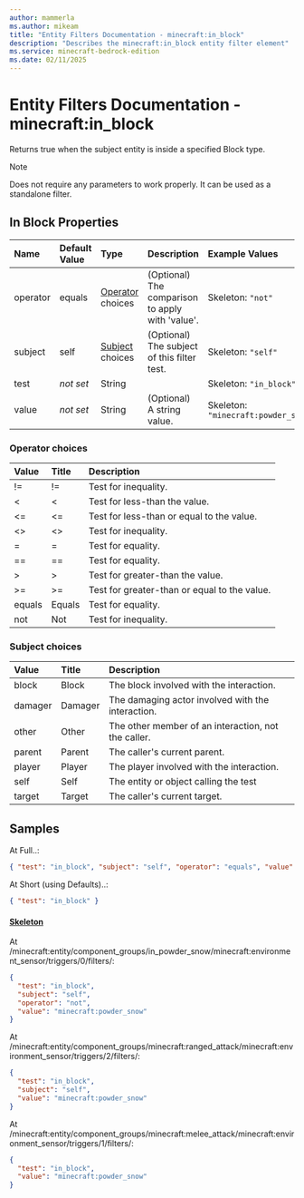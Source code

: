```yaml
---
author: mammerla
ms.author: mikeam
title: "Entity Filters Documentation - minecraft:in_block"
description: "Describes the minecraft:in_block entity filter element"
ms.service: minecraft-bedrock-edition
ms.date: 02/11/2025 
---
```


# Entity Filters Documentation - minecraft:in_block

Returns true when the subject entity is inside a specified Block type.

> [!Note]
> Does not require any parameters to work properly. It can be used as a standalone filter.


## In Block Properties

|Name       |Default Value |Type |Description |Example Values |
|:----------|:-------------|:----|:-----------|:------------- |
| operator | equals | [Operator](#operator-choices) choices | (Optional) The comparison to apply with 'value'. | Skeleton: `"not"` | 
| subject | self | [Subject](#subject-choices) choices | (Optional) The subject of this filter test. | Skeleton: `"self"` | 
| test | *not set* | String |  | Skeleton: `"in_block"` | 
| value | *not set* | String | (Optional) A string value. | Skeleton: `"minecraft:powder_snow"` | 

### Operator choices

|Value       |Title |Description |
|:-----------|:-----|:-----------|
| != | != | Test for inequality.|
| < | < | Test for less-than the value.|
| <= | <= | Test for less-than or equal to the value.|
| <> | <> | Test for inequality.|
| = | = | Test for equality.|
| == | == | Test for equality.|
| > | > | Test for greater-than the value.|
| >= | >= | Test for greater-than or equal to the value.|
| equals | Equals | Test for equality.|
| not | Not | Test for inequality.|

### Subject choices

|Value       |Title |Description |
|:-----------|:-----|:-----------|
| block | Block | The block involved with the interaction.|
| damager | Damager | The damaging actor involved with the interaction.|
| other | Other | The other member of an interaction, not the caller.|
| parent | Parent | The caller's current parent.|
| player | Player | The player involved with the interaction.|
| self | Self | The entity or object calling the test|
| target | Target | The caller's current target.|

## Samples

At Full..: 

```json
{ "test": "in_block", "subject": "self", "operator": "equals", "value": "" }
```

At Short (using Defaults)..: 

```json
{ "test": "in_block" }
```

#### [Skeleton](https://github.com/Mojang/bedrock-samples/tree/preview/behavior_pack/entities/skeleton.json)

At /minecraft:entity/component_groups/in_powder_snow/minecraft:environment_sensor/triggers/0/filters/: 

```json
{
  "test": "in_block",
  "subject": "self",
  "operator": "not",
  "value": "minecraft:powder_snow"
}
```

At /minecraft:entity/component_groups/minecraft:ranged_attack/minecraft:environment_sensor/triggers/2/filters/: 

```json
{
  "test": "in_block",
  "subject": "self",
  "value": "minecraft:powder_snow"
}
```

At /minecraft:entity/component_groups/minecraft:melee_attack/minecraft:environment_sensor/triggers/1/filters/: 

```json
{
  "test": "in_block",
  "value": "minecraft:powder_snow"
}
```
